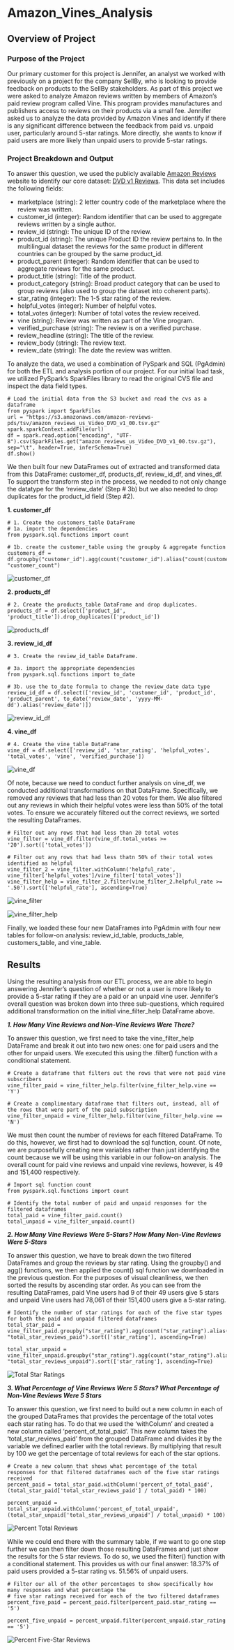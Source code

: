 # Amazon_Vines_Analysis

## Overview of Project

### Purpose of the Project
Our primary customer for this project is Jennifer, an analyst we worked with previously on a project for the company SellBy, who is looking to provide feedback on products to the SellBy stakeholders.  As part of this project we were asked to analyze Amazon reviews written by members of Amazon’s paid review program called Vine.  This program provides manufactures and publishers access to reviews on their products via a small fee.  Jennifer asked us to analyze the data provided by Amazon Vines and identify if there is any significant difference between the feedback from paid vs. unpaid user, particularly around 5-star ratings.  More directly, she wants to know if paid users are more likely than unpaid users to provide 5-star ratings.  


### Project Breakdown and Output
To answer this question, we used the publicly available [Amazon Reviews](https://s3.amazonaws.com/amazon-reviews-pds/tsv/index.txt) website to identify our core dataset: [DVD v1 Reviews](https://s3.amazonaws.com/amazon-reviews-pds/tsv/amazon_reviews_us_Video_DVD_v1_00.tsv.gz).  This data set includes the following fields:
- marketplace (string): 2 letter country code of the marketplace where the review was written.
- customer_id (integer): Random identifier that can be used to aggregate reviews written by a single author.
- review_id (string): The unique ID of the review.
- product_id (string): The unique Product ID the review pertains to. In the multilingual dataset the reviews for the same product in different countries can be grouped by the same product_id.
- product_parent (integer): Random identifier that can be used to aggregate reviews for the same product.
- product_title (string): Title of the product.
- product_category (string): Broad product category that can be used to group reviews (also used to group the dataset into coherent parts).
- star_rating (integer): The 1-5 star rating of the review.
- helpful_votes (integer): Number of helpful votes.
- total_votes (integer): Number of total votes the review received.
- vine (string): Review was written as part of the Vine program.
- verified_purchase (string): The review is on a verified purchase.
- review_headline (string): The title of the review.
- review_body (string): The review text.
- review_date (string): The date the review was written.

To analyze the data, we used a combination of PySpark and SQL (PgAdmin) for both the ETL and analysis portion of our project.  For our initial load task, we utilized PySpark’s SparkFiles library to read the original CVS file and inspect the data field types.  


```
# Load the initial data from the S3 bucket and read the cvs as a dataframe
from pyspark import SparkFiles
url = "https://s3.amazonaws.com/amazon-reviews-pds/tsv/amazon_reviews_us_Video_DVD_v1_00.tsv.gz"
spark.sparkContext.addFile(url)
df = spark.read.option("encoding", "UTF-8").csv(SparkFiles.get("amazon_reviews_us_Video_DVD_v1_00.tsv.gz"), sep="\t", header=True, inferSchema=True)
df.show()

```

We then built four new DataFrames out of extracted and transformed data from this DataFrame: customer_df, products_df, review_id_df, and vines_df.  To support the transform step in the process, we needed to not only change the datatype for the ‘review_date’ (Step # 3b) but we also needed to drop duplicates for the product_id field (Step #2).  


**1. customer_df**

```
# 1. Create the customers_table DataFrame
# 1a. import the dependencies
from pyspark.sql.functions import count

# 1b. create the customer_table using the groupby & aggregate function
customers_df = df.groupby("customer_id").agg(count("customer_id").alias("count(customer_id)")).withColumnRenamed("count(customer_id)", "customer_count")
```

![customer_df](https://github.com/MaureenFromuth/Amazon_Vine_Analysis/blob/main/customer_df.png)



**2. products_df**

```
# 2. Create the products_table DataFrame and drop duplicates. 
products_df = df.select(['product_id', 'product_title']).drop_duplicates(['product_id'])
```

![products_df](https://github.com/MaureenFromuth/Amazon_Vine_Analysis/blob/main/products_df.png)



**3. review_id_df**

```
# 3. Create the review_id_table DataFrame. 

# 3a. import the appropriate dependencies
from pyspark.sql.functions import to_date

# 3b. use the to_date formula to change the review_date data type
review_id_df = df.select(['review_id', 'customer_id', 'product_id', 'product_parent', to_date('review_date', 'yyyy-MM-dd').alias('review_date')])
```

![review_id_df](https://github.com/MaureenFromuth/Amazon_Vine_Analysis/blob/main/review_id_df.png)



**4. vine_df**

```
# 4. Create the vine_table DataFrame
vine_df = df.select(['review_id', 'star_rating', 'helpful_votes', 'total_votes', 'vine', 'verified_purchase'])
```

![vine_df](https://github.com/MaureenFromuth/Amazon_Vine_Analysis/blob/main/vine_df.png)


Of note, because we need to conduct further analysis on vine_df, we conducted additional transformations on that DataFrame.  Specifically, we removed any reviews that had less than 20 votes for them.  We also filtered out any reviews in which their helpful votes were less than 50% of the total votes.  To ensure we accurately filtered out the correct reviews, we sorted the resulting DataFrames.  

```
# Filter out any rows that had less than 20 total votes
vine_filter = vine_df.filter(vine_df.total_votes >= '20').sort(['total_votes'])

# Filter out any rows that had less thatn 50% of their total votes identified as helpful
vine_filter_2 = vine_filter.withColumn('helpful_rate', vine_filter['helpful_votes']/vine_filter['total_votes'])
vine_filter_help = vine_filter_2.filter(vine_filter_2.helpful_rate >= '.50').sort(['helpful_rate'], ascending=True)
```

![vine_filter](https://github.com/MaureenFromuth/Amazon_Vine_Analysis/blob/main/vine_filter.png)


![vine_filter_help](https://github.com/MaureenFromuth/Amazon_Vine_Analysis/blob/main/vine_filter_help.png)


Finally, we loaded these four new DataFrames into PgAdmin with four new tables for follow-on analysis: review_id_table, products_table, customers_table, and vine_table.  


## Results

Using the resulting analysis from our ETL process, we are able to begin answering Jennifer’s question of whether or not a user is more likely to provide a 5-star rating if they are a paid or an unpaid vine user.  Jennifer’s overall question was broken down into three sub-questions, which required additional transformation on the initial vine_filter_help DataFrame above.


***1. How Many Vine Reviews and Non-Vine Reviews Were There?***

To answer this question, we first need to take the vine_filter_help DataFrame and break it out into two new ones: one for paid users and the other for unpaid users.  We executed this using the .filter() function with a conditional statement.  

```
# Create a dataframe that filters out the rows that were not paid vine subscribers
vine_filter_paid = vine_filter_help.filter(vine_filter_help.vine == 'Y')

# Create a complimentary dataframe that filters out, instead, all of the rows that were part of the paid subscription
vine_filter_unpaid = vine_filter_help.filter(vine_filter_help.vine == 'N')
```

We must then count the number of reviews for each filtered DataFrame.  To do this, however, we first had to download the sql function, count.  Of note, we are purposefully creating new variables rather than just identifying the count because we will be using this variable in our follow-on analysis.  The overall count for paid vine reviews and unpaid vine reviews, however, is 49 and 151,400 respectively.  

```
# Import sql function count
from pyspark.sql.functions import count

# Identify the total number of paid and unpaid responses for the filtered dataframes
total_paid = vine_filter_paid.count()
total_unpaid = vine_filter_unpaid.count()
```


***2. How Many Vine Reviews Were 5-Stars? How Many Non-Vine Reviews Were 5-Stars***

To answer this question, we have to break down the two filtered DataFrames and group the reviews by star rating.  Using the groupby() and agg() functions, we then applied the count() sql function we downloaded in the previous question.  For the purposes of visual cleanliness, we then sorted the results by ascending star order.  As you can see from the resulting DataFrames, paid Vine users had 9 of their 49 users give 5 stars and unpaid Vine users had 78,061 of their 151,400 users give a 5-star rating.  

```
# Identify the number of star ratings for each of the five star types for both the paid and unpaid filtered dataframes 
total_star_paid = vine_filter_paid.groupby("star_rating").agg(count("star_rating").alias("count(star_rating)")).withColumnRenamed("count(star_rating)", "total_star_reviews_paid").sort(['star_rating'], ascending=True)

total_star_unpaid = vine_filter_unpaid.groupby("star_rating").agg(count("star_rating").alias("count(star_rating)")).withColumnRenamed("count(star_rating)", "total_star_reviews_unpaid").sort(['star_rating'], ascending=True)
```

![Total Star Ratings](https://github.com/MaureenFromuth/Amazon_Vine_Analysis/blob/main/total_star_ratings.png)


***3. What Percentage of Vine Reviews Were 5 Stars?  What Percentage of Non-Vine Reviews Were 5 Stars***

To answer this question, we first need to build out a new column in each of the grouped DataFrames that provides the percentage of the total votes each star rating has.  To do that we used the ‘withColumn’ and created a new column called ‘percent_of_total_paid’.  This new column takes the ‘total_star_reviews_paid’ from the grouped DataFrame and divides it by the variable we defined earlier with the total reviews.  By multiplying that result by 100 we get the percentage of total reviews for each of the star options.  

```
# Create a new column that shows what percentage of the total responses for that filtered dataframes each of the five star ratings received
percent_paid = total_star_paid.withColumn('percent_of_total_paid',(total_star_paid['total_star_reviews_paid'] / total_paid) * 100)

percent_unpaid = total_star_unpaid.withColumn('percent_of_total_unpaid',(total_star_unpaid['total_star_reviews_unpaid'] / total_unpaid) * 100)
```

![Percent Total Reviews](https://github.com/MaureenFromuth/Amazon_Vine_Analysis/blob/main/percent_total_reviews.png)

While we could end there with the summary table, if we want to go one step further we can then filter down those resulting DataFrames and just show the results for the 5 star reviews.  To do so, we used the filter() function with a conditional statement.  This provides us with our final answer: 18.37% of paid users provided a 5-star rating vs. 51.56% of unpaid users.  

```
# Filter our all of the other percentages to show specifically how many responses and what percentage the 
# five star ratings received for each of the two filtered dataframes
percent_five_paid = percent_paid.filter(percent_paid.star_rating == '5')

percent_five_unpaid = percent_unpaid.filter(percent_unpaid.star_rating == '5')
```
 
![Percent Five-Star Reviews](https://github.com/MaureenFromuth/Amazon_Vine_Analysis/blob/main/percent_five_total.png)
 
